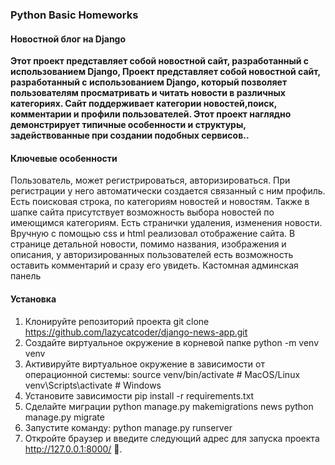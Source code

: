 ### Python Basic Homeworks 
####  Новостной блог на Django

**Этот проект представляет собой новостной сайт, разработанный с использованием Django,
Проект представляет собой новостной сайт, разработанный с использованием Django, 
который позволяет пользователям просматривать и читать новости в различных категориях. 
Сайт поддерживает категории новостей,поиск,  комментарии и профили пользователей.
Этот проект наглядно демонстрирует типичные особенности и структуры, задействованные при создании подобных сервисов..**
####  Ключевые особенности
Пользователь, может регистрироваться, авторизироваться. 
При регистрации у него автоматически создается связанный с ним профиль. Есть поисковая строка, по категориям новостей и новостям.
Также в шапке сайта присутствует возможность выбора новостей по имеющимся категориям.
Есть странички удаления, изменения новости.
Вручную с помощью css и html реализовал отображение сайта.
В странице детальной новости, помимо названия, изображения и описания,
у авторизированных пользователей есть возможность оставить комментарий и сразу его увидеть.
Кастомная админская панель
#### Установка
1. Клонируйте репозиторий проекта
git clone https://github.com/lazycatcoder/django-news-app.git
2. Создайте виртуальное окружение в корневой папке
python -m venv venv
3. Активируйте виртуальное окружение в зависимости от операционной системы:
   source venv/bin/activate   # MacOS/Linux
   venv\Scripts\activate      # Windows
4. Установите зависимости
pip install -r requirements.txt
5. Сделайте миграции
python manage.py makemigrations news
python manage.py migrate
6.  Запустите команду: 
python manage.py runserver
7. Откройте браузер и введите следующий адрес для запуска проекта
 http://127.0.0.1:8000/ 🚀.



